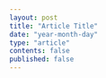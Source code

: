 ```yaml
---
layout: post
title: "Article Title"
date: "year-month-day"
type: "article"
contents: false
published: false
---
```


<!---  add your title for an article (maybe "other interpretations of vectors") and set the published to 'true' when you want students to see it or if you want to see it in your local server, all dates are numeral, so the only valid date is something like 2021-03-11 for March 11, 2021, keep the double quotes. other than that, the file is .md, so use markdown syntax and latex to write, no html, but you can if you want. --->

